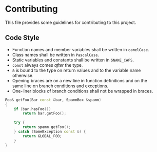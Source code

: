 # Contributing
This file provides some guidelines for contributing to this project.

## Code Style
* Function names and member variables shall be written in `camelCase`.
* Class names shall be written in `PascalCase`.
* Static variables and constants shall be written in `SNAKE_CAPS`.
* `const` always comes *after* the type.
* `&` is bound to the type on return values and to the variable name otherwise.
* Opening braces are on a new line in function definitions and on the same line on branch conditions and exceptions.
* One-liner blocks of branch conditions shall not be wrapped in braces.

```cpp
Foo& getFoo(Bar const &bar, SpammBox &spamm)
{
    if (bar.hasFoo())
        return bar.getFoo();
    
    try {
        return spamm.getFoo();   
    } catch (SomeException const &) {
        return GLOBAL_FOO;
    }
}
```